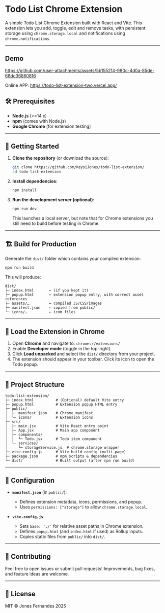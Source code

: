# Todo List Chrome Extension

A simple Todo List Chrome Extension built with React and Vite. This extension lets you add, toggle, edit and remove tasks, with persistent storage using `chrome.storage.local` and notifications using `chrome.notifications`.

---

## Demo
https://github.com/user-attachments/assets/5b155214-980c-4d0a-85de-68dc36860816

Online APP: https://todo-list-extension-two.vercel.app/

## 🛠️ Prerequisites

- **Node.js** (>=14.x)
- **npm** (comes with Node.js)
- **Google Chrome** (for extension testing)

---

## 🚀 Getting Started

1. **Clone the repository** (or download the source):
   ```bash
   git clone https://github.com/KeysiJones/todo-list-extension/
   cd todo-list-extension
   ```

2. **Install dependencies**:
   ```bash
   npm install
   ```

3. **Run the development server (optional)**:
   ```bash
   npm run dev
   ```
   This launches a local server, but note that for Chrome extensions you still need to build before testing in Chrome.

---

## 🏗️ Build for Production

Generate the `dist/` folder which contains your compiled extension:
```bash
npm run build
```
This will produce:
```
dist/
├─ index.html       ← (if you kept it)
├─ popup.html       ← extension popup entry, with correct asset references
├─ assets/…         ← compiled JS/CSS/images
├─ manifest.json    ← copied from public/
└─ icons/…          ← icon files
```

---

## 📂 Load the Extension in Chrome

1. Open **Chrome** and navigate to: 
    ```chrome://extensions/```
2. Enable **Developer mode** (toggle in the top-right).
3. Click **Load unpacked** and select the `dist/` directory from your project.
4. The extension should appear in your toolbar. Click its icon to open the Todo popup.

---

## 📁 Project Structure

```
todo-list-extension/
├─ index.html          # (Optional) default Vite entry
├─ popup.html          # Extension popup HTML entry
├─ public/
│  ├─ manifest.json    # Chrome manifest
│  └─ icons/           # Extension icons
├─ src/
│  ├─ main.jsx         # Vite React entry point
│  ├─ App.jsx          # Main app component
│  ├─ components/
│  │  └─ Todo.jsx      # Todo item component
│  └─ services/
│     └─ storageService.js  # chrome.storage wrapper
├─ vite.config.js      # Vite build config (multi-page)
├─ package.json        # npm scripts & dependencies
└─ dist/               # Built output (after npm run build)
```

---

## 🔧 Configuration

- **`manifest.json`** (in `public/`):
  - Defines extension metadata, icons, permissions, and popup.
  - Uses `permissions: ["storage"]` to allow `chrome.storage.local`.

- **`vite.config.js`**:
  - Sets `base: './'` for relative asset paths in Chrome extension.
  - Defines `popup.html` (and `index.html` if used) as Rollup inputs.
  - Copies static files from `public/` into `dist/`.

---

## 🤝 Contributing

Feel free to open issues or submit pull requests! Improvements, bug fixes, and feature ideas are welcome.

---

## 📜 License

MIT © Jones Fernandes 2025
